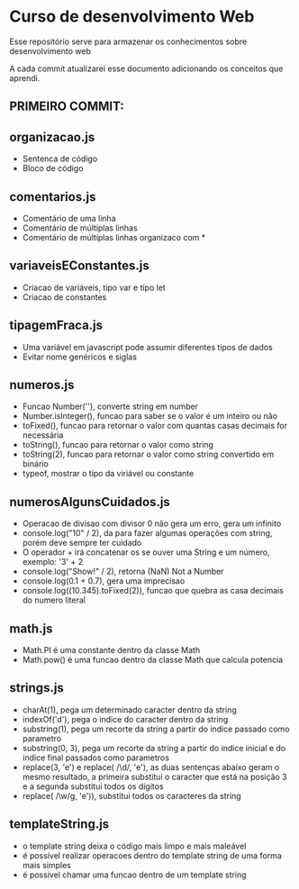 # Curso de desenvolvimento Web
Esse repositório serve para armazenar os conhecimentos sobre desenvolvimento web

A cada commit atualizarei esse documento adicionando os conceitos que aprendi.


## PRIMEIRO COMMIT:
  ## organizacao.js
  - Sentenca de código
  - Bloco de código

  ## comentarios.js
  - Comentário de uma linha
  - Comentário de múltiplas linhas
  - Comentário de múltiplas linhas organizaco com *

  ## variaveisEConstantes.js
  - Criacao de variáveis, tipo var e tipo let
  - Criacao de constantes

  ## tipagemFraca.js
  - Uma variável em javascript pode assumir diferentes tipos de dados
  - Evitar nome genéricos e siglas

  ## numeros.js
  - Funcao Number(''), converte string em number
  - Number.isInteger(), funcao para saber se o valor é um inteiro ou não
  - toFixed(), funcao para retornar o valor com quantas casas decimais for necessária
  - toString(), funcao para retornar o valor como string
  - toString(2), funcao para retornar o valor como string convertido em binário
  - typeof, mostrar o tipo da viriável ou constante

  ## numerosAlgunsCuidados.js
  - Operacao de divisao com divisor 0 não gera um erro, gera um infinito
  - console.log("10" / 2), da para fazer algumas operações com string, porém deve sempre ter cuidado
  - O operador + irá concatenar os se ouver uma String e um número, exemplo: '3' + 2
  - console.log("Show!" / 2), retorna (NaN) Not a Number
  - console.log(0.1 + 0.7), gera uma imprecisao
  - console.log((10.345).toFixed(2)), funcao que quebra as casa decimais do numero literal

  ## math.js
  - Math.PI é uma constante dentro da classe Math
  - Math.pow() é uma funcao dentro da classe Math que calcula potencia

  ## strings.js
  - charAt(1), pega um determinado caracter dentro da string 
  - indexOf('d'), pega o indice do caracter dentro da string
  - substring(1), pega um recorte da string a partir do indice passado como parametro
  - substring(0, 3), pega um recorte da string a partir do indice inicial e do indice final passados como parametros
  - replace(3, 'e') e replace( /\d/,  'e'), as duas sentenças abaixo geram o mesmo resultado, a primeira substitui o caracter que está na posição 3 e a segunda substitui todos       os dígitos
  - replace( /\w/g,  'e')), substitui todos os caracteres da string

  ## templateString.js
  - o template string deixa o código mais limpo e mais maleável 
  - é possível realizar operacoes dentro do template string de uma forma mais simples
  - é possivel chamar uma funcao dentro de um template string
